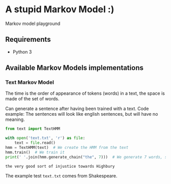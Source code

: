 # A stupid Markov Model :)

Markov model playground

## Requirements

+ Python 3

## Available Markov Models implementations

### Text Markov Model

The time is the order of appearance of tokens (words) in a text, the space is made of the set of words.

Can generate a sentence after having been trained with a text. Code example:
The sentences will look like english sentences, but will have no meaning.

```python
from text import TextHMM

with open('text.txt', 'r') as file:
    text = file.read()
hmm = TextHMM(text)  # We create the HMM from the text
hmm.train()  # We train it
print(' '.join(hmm.generate_chain("the", 7)))  # We generate 7 words, starting with "the"

```

```
the very good sort of injustice towards Highbury
```

The example test `text.txt` comes from Shakespeare.
